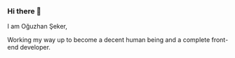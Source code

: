 ### Hi there 👋

I am Oğuzhan Şeker,

Working my way up to become a decent human being and a complete front-end developer.
